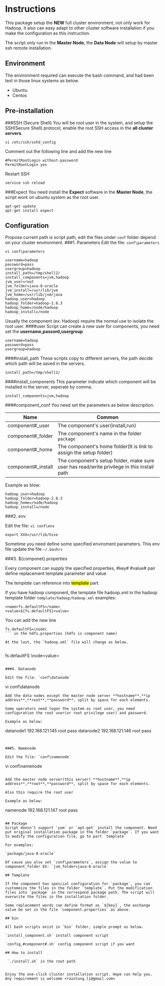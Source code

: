 # Instructions

This package setup the **NEW** full cluster environment, not only work for Hadoop, it also can easy adapt to other cluster software installation if you make the configuration as this instruction.

The script only run in the **Master Node**, the **Data Node** will setup by master ssh remote installation.

## Environment

The environment required can execute the bash command, and had been test in those linux systems as below.

* Ubuntu 
* Centos
 
 
## Pre-installation

###SSH (Secure Shell)
You will be root user in the system, and setup the SSH(Secure Shell) protocol, enable the root SSH access in the **all cluster servers**.

```
vi /etc/ssh/sshd_config
```
Comment out the following line and add the new line

```
#PermitRootLogin without-password
PermitRootLogin yes
```
Restart SSH

```
service ssh reload
```
###Expect
You need install the **Expect** software in the **Master Node**, the script work on ubuntu system as the root user.

```
apt-get update
apt-get install expect
```
## Configuration

Propose current path is script path, edit the files under `conf` folder depend on your cluster environment.
###1. Parameters
Edit the file: `conf\parameters`

```
vi conf\parameters
```

```
username=hadoop
password=pass
usergroup=hadoop
install_path=/tmp/shell2/
install_components=jvm,hadoop
jvm_user=root
jvm_folder=java-8-oracle
jvm_install=/usr/lib/jvm
jvm_home=/usr/lib/jvm/java
hadoop_user=hadoop
hadoop_folder=hadoop-2.8.3
hadoop_home=/node/hadoop
hadoop_install=/node
```
Usually the component (ex: Hadoop) require the normal use to isolate the root user. 
####user
Script can create a new user for components, you need set the **username,passord,usergroup**
```
username=hadoop
password=pass
usergroup=hadoop
```

####install_path
These scripts copy to different servers, the path decide which path will be saved in the servers.
```
install_path=/tmp/shell2/
```

####install_components
This parameter indicate which component will be installed in the server, seperate by comma.
```
install_components=jvm,hadoop
```


####component_conf
You need set the parameters as below description.

Name  | Common
------------- | -------------
component#_user  | The component's user(install,run)
component#_folder  | The component's name in the folder `package`
component#_home  | The component's home folder(It is link to assign the setup folder)
component#_install  | The component's setup folder, make sure user has read/write privilege in this install path

Example as blow:

```
hadoop_user=hadoop
hadoop_folder=hadoop-2.8.3
hadoop_home=/node/hadoop
hadoop_install=/node
```


###2. env

Edit the file: `vi conf\env`

```
export XXX=/usr/lib/hive
```
Sometime you need define some specified enviroment parameters. This env file update the file `~/.bashrc`

###3. ${componet}.properties

Every component can supply the specified properties, #key# #value# pair define replacement template parameter and value

The *template* can reference into <mark>template</mark>  part.

If you have hadoop component, the template file hadoop.xml in the hadoop template folder `template/hadoop/hadoop.xml`  examples:

```
<name>fs.defaultFS</name>
<value>${fs.defaultFS}<value>
```
You can add the new line 
```
fs.defaultFS=\node\
``` in the hdfs.properties (hdfs is component name)

At the last, the `hadoop.xml` file will change as below.
 
```
<name>fs.defaultFS</name>
<value>\node\<value>
```

###4. Datanode

Edit the file: `conf\datanode`

```
vi conf\datanode
```
Add the data nodes except the master node server **hostname**,**ip address**,**root**,**password**, split by space for each elements.

Some operators need logon the system as root user, you need configuration the root user(or root privilege user) and password. 

Example as below:

```
datanode1 192.168.121.145 root pass
datanode2 192.168.121.146 root pass
```


###5. Namenode

Edit the file: `conf\namenode`

```
vi conf\namenode
```

Add the master node server(this server) **hostname**,**ip address**,**root**,**password**, split by space for each elements.

Also this require the root user

Example as below:

```
namenode 192.168.121.147 root pass
```

## Package
Script doesn't support `yum` or `apt-get` install the component. Need put original installation package in the folder `package`. If you want to modify the configuration file, go to part `template`

For examples:

`package/java-8-oracle`

Of cause you also set `conf\parameters`, assign the value to component_folder EX: `jvm_folder=java-8-oracle`

## Template

If the component has speicial configuration for `package`, you can customeize the files in the folder `template`. Put the modification files into `package` in the correspond package path. The script will overwrite the files in the installation folder.

Some replacement words can define format as `${key}`, the exchange value be set in the file `component.properties` as above.

## bin 

All bash scripts exist in `bin` folder, simple prompt as below.

`install_component.sh` install component script

`config_#component#.sh` config component script if you want

## How to install

 `./install.sh` in the root path
 

Enjoy the one-click cluster installation script. Hope can help you. Any requirement is welcome <raintung.li@gmail.com>

